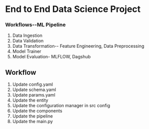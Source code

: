 # End to End Data Science Project

### Workflows--ML Pipeline

1. Data Ingestion
2. Data Validation
3. Data Transformation-- Feature Engineering, Data Preprocessing
4. Model Trainer
5. Model Evaluation- MLFLOW, Dagshub

## Workflow


1. Update config.yaml
2. Update schema.yaml
3. Update params.yaml
4. Update the entity
5. Update the configuration manager in src config
6. Update the components
7. Update the pipeline
8. Update the main.py